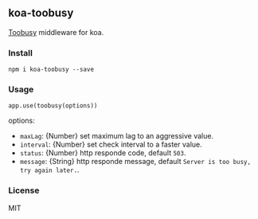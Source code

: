 ## koa-toobusy

[Toobusy](https://github.com/STRML/node-toobusy) middleware for koa.

### Install

    npm i koa-toobusy --save

### Usage

```
app.use(toobusy(options))
```

options:

- `maxLag`: {Number} set maximum lag to an aggressive value.
- `interval`: {Number} set check interval to a faster value.
- `status`: {Number} http responde code, default `503`.
- `message`: {String} http responde message, default `Server is too busy, try again later.`.

### License

MIT
